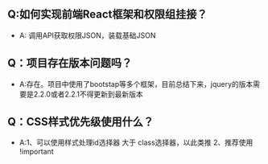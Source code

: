 ## Q:如何实现前端React框架和权限组挂接？
- A: 调用API获取权限JSON，装载基础JSON

## Q：项目存在版本问题吗？
- A:存在。项目中使用了bootstap等多个框架，目前总结下来，jquery的版本需要是2.2.0或者2.2.1不得更新到最新版本

## Q：CSS样式优先级使用什么？
- A:1、可以使用样式处理id选择器 大于 class选择器，以此类推 2、推荐使用 !important